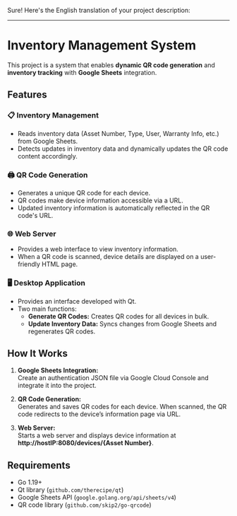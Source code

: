 Sure! Here's the English translation of your project description:

---

# Inventory Management System

This project is a system that enables **dynamic QR code generation** and **inventory tracking** with **Google Sheets** integration.

## Features

### 📋 Inventory Management
- Reads inventory data (Asset Number, Type, User, Warranty Info, etc.) from Google Sheets.
- Detects updates in inventory data and dynamically updates the QR code content accordingly.

### 🖨 QR Code Generation
- Generates a unique QR code for each device.
- QR codes make device information accessible via a URL.
- Updated inventory information is automatically reflected in the QR code's URL.

### 🌐 Web Server
- Provides a web interface to view inventory information.
- When a QR code is scanned, device details are displayed on a user-friendly HTML page.

### 🖥 Desktop Application
- Provides an interface developed with Qt.
- Two main functions:
    - **Generate QR Codes:** Creates QR codes for all devices in bulk.
    - **Update Inventory Data:** Syncs changes from Google Sheets and regenerates QR codes.

## How It Works

1. **Google Sheets Integration:**  
   Create an authentication JSON file via Google Cloud Console and integrate it into the project.

2. **QR Code Generation:**  
   Generates and saves QR codes for each device. When scanned, the QR code redirects to the device’s information page via URL.

3. **Web Server:**  
   Starts a web server and displays device information at  
   **http://hostIP:8080/devices/{Asset Number}**.

## Requirements

- Go 1.19+
- Qt library (`github.com/therecipe/qt`)
- Google Sheets API (`google.golang.org/api/sheets/v4`)
- QR code library (`github.com/skip2/go-qrcode`)
